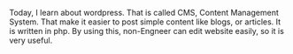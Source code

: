 Today, I learn about wordpress.
That is called CMS, Content Management System.
That make it easier to post simple content like blogs, or articles.
It is written in php.
By using this, non-Engneer can edit website easily, so it is very useful.
